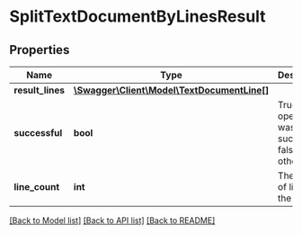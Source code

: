 # SplitTextDocumentByLinesResult

## Properties
Name | Type | Description | Notes
------------ | ------------- | ------------- | -------------
**result_lines** | [**\Swagger\Client\Model\TextDocumentLine[]**](TextDocumentLine.md) |  | [optional] 
**successful** | **bool** | True if the operation was successful, false otherwise | [optional] 
**line_count** | **int** | The count of lines in the text file | [optional] 

[[Back to Model list]](../README.md#documentation-for-models) [[Back to API list]](../README.md#documentation-for-api-endpoints) [[Back to README]](../README.md)


